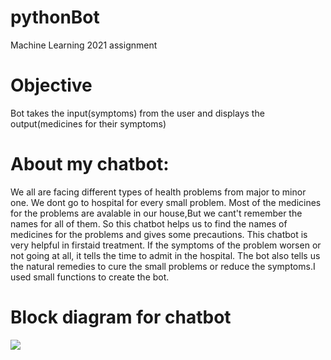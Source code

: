 # pythonBot
Machine Learning 2021 assignment
# Objective
Bot takes the input(symptoms) from the user and  displays the output(medicines for their symptoms)
# About my chatbot:
We all are facing different types of health problems from major to minor one. We dont go to hospital for every small problem. Most of the medicines for the problems are avalable in our house,But we cant't remember the names for all of them. So this chatbot helps us to find the names of medicines for the problems and gives some precautions. This chatbot is very helpful in firstaid treatment. If the symptoms of the problem worsen or not going at all, it tells the time to admit in the hospital. The bot also tells us the natural remedies to cure the small problems or reduce the symptoms.I used small functions to create the bot.
# Block diagram for chatbot
![](Downloads/Flowchart(1).png)




